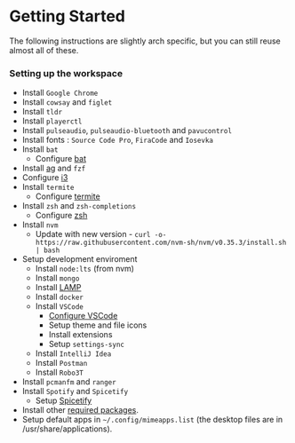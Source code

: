 # Getting Started
The following instructions are slightly arch specific, but you can still reuse almost all of these.

### Setting up the workspace
* Install `Google Chrome`
* Install `cowsay` and `figlet`
* Install `tldr`
* Install `playerctl`
* Install `pulseaudio`, `pulseaudio-bluetooth` and `pavucontrol`
* Install fonts : `Source Code Pro`, `FiraCode` and `Iosevka`
* Install `bat`
	* Configure [bat](/bat)
* Install [ag](https://github.com/ggreer/the_silver_searcher) and `fzf`
* Configure [i3](/i3)
* Install `termite`
	* Configure [termite](/termite)
* Install `zsh` and `zsh-completions`
	* Configure [zsh](/zsh)
* Install `nvm`
	- Update with new version - `curl -o- https://raw.githubusercontent.com/nvm-sh/nvm/v0.35.3/install.sh | bash`
* Setup development enviroment
	* Install `node:lts` (from nvm)
	* Install `mongo`
	* Install [LAMP](https://www.tecmint.com/install-lamp-in-arch-linux/)
	* Install `docker`
	* Install `VSCode`
		* [Configure VSCode](vscode/)
		* Setup theme and file icons
		* Install extensions
		* Setup `settings-sync`
	* Install `IntelliJ Idea`
	* Install `Postman`
	* Install `Robo3T`
* Install `pcmanfm` and `ranger`
* Install `Spotify` and `Spicetify`
	* Setup [Spicetify](spicetify/)
* Install other [required packages](packages/).
* Setup default apps in `~/.config/mimeapps.list` (the desktop files are in /usr/share/applications).
